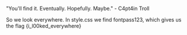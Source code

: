 "You'll find it. Eventually. Hopefully. Maybe." - C4pt4in Troll

So we look everywhere. In style.css we find fontpass123, which gives us the flag {i_l00ked_everywhere}